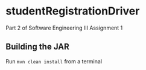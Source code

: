 # studentRegistrationDriver
Part 2 of Software Engineering III Assignment 1

## Building the JAR
Run `mvn clean install` from a terminal